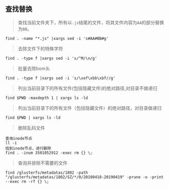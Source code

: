 ## 查找替换
> 查找当前文件夹下，所有以`.js`结尾的文件，将其文件内容为`AA`的部分替换为`BB`。
```
find . -name "*.js" |xargs sed -i 's#AA#BB#g'
```
> 去除文件下的特殊字符
```
find . -type f |xargs sed -i 's/^M/\n/g'
```
> 批量去除bom头
```
find . -type f |xargs sed -i 's/\xef\xbb\xbf//g'
```
> 列出当前目录下的所有文件(包括隐藏文件)的绝对路径,对目录不做递归
```
find $PWD -maxdepth 1 | xargs ls -ld  
```
> 列出当前目录下的所有文件（包括隐藏文件）的绝对路径，对目录做递归
```
find $PWD | xargs ls -ld
```
> 删除乱码文件
```
查询inode节点
ll -i 
找到inode节点，进行删除
find . -inum 3501052912 -exec rm {} \;
```

> 查询并排除不需要的文件
```
find /glusterfs/metadatas/1802 -path "/glusterfs/metadatas/1802/SZ/*/0/20190418-20190419" -prune -o -print --exec rm -rf {} \;
```
